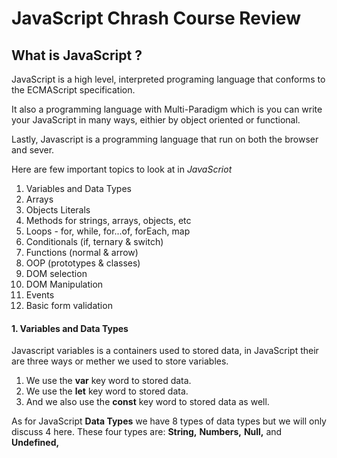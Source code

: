 # JavaScript Chrash Course Review


## What is JavaScript ?

JavaScript is a high level, interpreted programing language that conforms to the ECMAScript specification.

It also a programming language with Multi-Paradigm which is you can write your JavaScript in many ways, eithier by object oriented or functional.

Lastly, Javascript is a programming language that run on both the browser and sever.

Here are few important topics to look at in _JavaScriot_


1. Variables and Data Types
2. Arrays
3. Objects Literals
4. Methods for strings, arrays, objects, etc
5. Loops - for, while, for...of, forEach, map
6. Conditionals (if, ternary & switch)
7. Functions (normal & arrow)
8. OOP (prototypes & classes)
9. DOM selection
10. DOM Manipulation
11. Events
12. Basic form validation

#### 1. Variables and Data Types
Javascript variables is a containers used to stored data, in JavaScript their are three ways or mether we used to store variables.
1. We use the **var** key word to stored data.
2. We use the **let** key word to stored data.
3. And we also use the **const** key word to stored data as well.

As for JavaScript **Data Types** we have 8 types of data types but we will only discuss 4 here.
These four types are: **String,** **Numbers,** **Null,** and **Undefined,**


